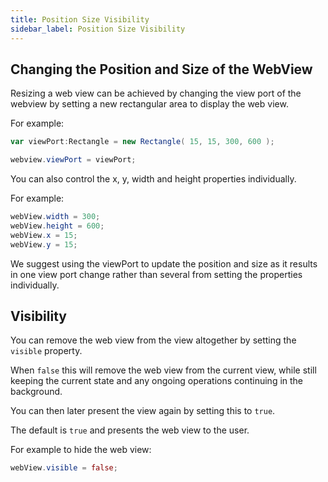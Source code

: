 ```yaml
---
title: Position Size Visibility
sidebar_label: Position Size Visibility
---
```


## Changing the Position and Size of the WebView

Resizing a web view can be achieved by changing the view port of the webview by 
setting a new rectangular area to display the web view. 

For example:

```actionscript
var viewPort:Rectangle = new Rectangle( 15, 15, 300, 600 );

webview.viewPort = viewPort;
```

You can also control the x, y, width and height properties individually.

For example:

```actionscript
webView.width = 300;
webView.height = 600;
webView.x = 15;
webView.y = 15;
```

We suggest using the viewPort to update the position and size as it results in
one view port change rather than several from setting the properties individually.



## Visibility

You can remove the web view from the view altogether by setting the `visible` property.

When `false` this will remove the web view from the current view, while still keeping
the current state and any ongoing operations continuing in the background.

You can then later present the view again by setting this to `true`. 

The default is `true` and presents the web view to the user.


For example to hide the web view:

```actionscript
webView.visible = false;
```



